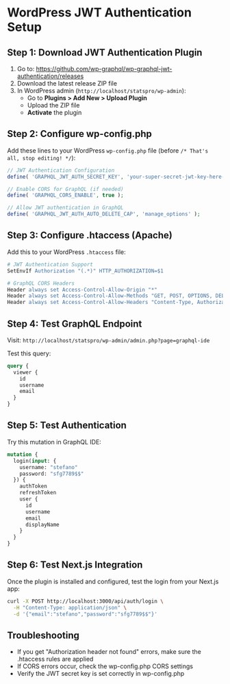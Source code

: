 # WordPress JWT Authentication Setup

## Step 1: Download JWT Authentication Plugin

1. Go to: https://github.com/wp-graphql/wp-graphql-jwt-authentication/releases
2. Download the latest release ZIP file
3. In WordPress admin (`http://localhost/statspro/wp-admin`):
   - Go to **Plugins > Add New > Upload Plugin**
   - Upload the ZIP file
   - **Activate** the plugin

## Step 2: Configure wp-config.php

Add these lines to your WordPress `wp-config.php` file (before `/* That's all, stop editing! */`):

```php
// JWT Authentication Configuration
define( 'GRAPHQL_JWT_AUTH_SECRET_KEY', 'your-super-secret-jwt-key-here-make-it-long-and-random' );

// Enable CORS for GraphQL (if needed)
define( 'GRAPHQL_CORS_ENABLE', true );

// Allow JWT authentication in GraphQL
define( 'GRAPHQL_JWT_AUTH_AUTO_DELETE_CAP', 'manage_options' );
```

## Step 3: Configure .htaccess (Apache)

Add this to your WordPress `.htaccess` file:

```apache
# JWT Authentication Support
SetEnvIf Authorization "(.*)" HTTP_AUTHORIZATION=$1

# GraphQL CORS Headers
Header always set Access-Control-Allow-Origin "*"
Header always set Access-Control-Allow-Methods "GET, POST, OPTIONS, DELETE, PUT"
Header always set Access-Control-Allow-Headers "Content-Type, Authorization, X-Requested-With"
```

## Step 4: Test GraphQL Endpoint

Visit: `http://localhost/statspro/wp-admin/admin.php?page=graphql-ide`

Test this query:
```graphql
query {
  viewer {
    id
    username
    email
  }
}
```

## Step 5: Test Authentication

Try this mutation in GraphQL IDE:
```graphql
mutation {
  login(input: {
    username: "stefano"
    password: "sfg7789$$"
  }) {
    authToken
    refreshToken
    user {
      id
      username
      email
      displayName
    }
  }
}
```

## Step 6: Test Next.js Integration

Once the plugin is installed and configured, test the login from your Next.js app:

```bash
curl -X POST http://localhost:3000/api/auth/login \
  -H "Content-Type: application/json" \
  -d '{"email":"stefano","password":"sfg7789$$"}'
```

## Troubleshooting

- If you get "Authorization header not found" errors, make sure the .htaccess rules are applied
- If CORS errors occur, check the wp-config.php CORS settings
- Verify the JWT secret key is set correctly in wp-config.php
